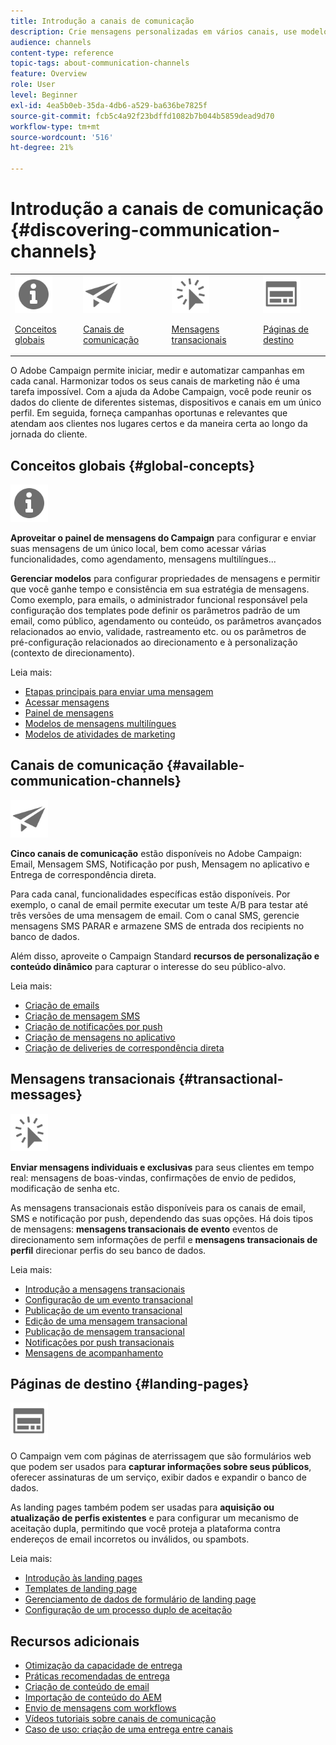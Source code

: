 ```yaml
---
title: Introdução a canais de comunicação
description: Crie mensagens personalizadas em vários canais, use modelos, crie páginas de aterrissagem e verifique as práticas recomendadas.
audience: channels
content-type: reference
topic-tags: about-communication-channels
feature: Overview
role: User
level: Beginner
exl-id: 4ea5b0eb-35da-4db6-a529-ba636be7825f
source-git-commit: fcb5c4a92f23bdffd1082b7b044b5859dead9d70
workflow-type: tm+mt
source-wordcount: '516'
ht-degree: 21%

---
```


# Introdução a canais de comunicação {#discovering-communication-channels}

<table>
<tr>
<td><img src="assets/do-not-localize/icon_concepts.svg" width="60px"><p><a href="#global-concepts">Conceitos globais</a></p></td>
<td><img src="assets/do-not-localize/icon_channels.svg" width="60px"><p><a href="#available-communication-channels">Canais de comunicação</a></p></td>
<td><img src="assets/do-not-localize/icon_transactional.svg" width="60px"><p><a href="#transactional-messages">Mensagens transacionais</a></p></td>
<td><img src="assets/do-not-localize/icon_landing.svg" width="60px"><p><a href="#landing-pages">Páginas de destino</a></p></td></tr>
</table>

O Adobe Campaign permite iniciar, medir e automatizar campanhas em cada canal.
Harmonizar todos os seus canais de marketing não é uma tarefa impossível. Com a ajuda da Adobe Campaign, você pode reunir os dados do cliente de diferentes sistemas, dispositivos e canais em um único perfil. Em seguida, forneça campanhas oportunas e relevantes que atendam aos clientes nos lugares certos e da maneira certa ao longo da jornada do cliente.

## Conceitos globais {#global-concepts}

<img src="assets/do-not-localize/icon_concepts.svg" width="60px">

**Aproveitar o painel de mensagens do Campaign** para configurar e enviar suas mensagens de um único local, bem como acessar várias funcionalidades, como agendamento, mensagens multilíngues...

**Gerenciar modelos** para configurar propriedades de mensagens e permitir que você ganhe tempo e consistência em sua estratégia de mensagens. Como exemplo, para emails, o administrador funcional responsável pela configuração dos templates pode definir os parâmetros padrão de um email, como público, agendamento ou conteúdo, os parâmetros avançados relacionados ao envio, validade, rastreamento etc. ou os parâmetros de pré-configuração relacionados ao direcionamento e à personalização (contexto de direcionamento).

Leia mais:

* [Etapas principais para enviar uma mensagem](../../channels/using/key-steps-to-send-a-message.md)
* [Acessar mensagens](../../channels/using/accessing-messages.md)
* [Painel de mensagens](../../channels/using/message-dashboard.md)
* [Modelos de mensagens multilíngues](../../channels/using/multilingual-messages-template.md)
* [Modelos de atividades de marketing](../../start/using/marketing-activity-templates.md)

## Canais de comunicação {#available-communication-channels}

<img src="assets/do-not-localize/icon_channels.svg"  width="60px">

**Cinco canais de comunicação** estão disponíveis no Adobe Campaign: Email, Mensagem SMS, Notificação por push, Mensagem no aplicativo e Entrega de correspondência direta.

Para cada canal, funcionalidades específicas estão disponíveis. Por exemplo, o canal de email permite executar um teste A/B para testar até três versões de uma mensagem de email. Com o canal SMS, gerencie mensagens SMS PARAR e armazene SMS de entrada dos recipients no banco de dados.

Além disso, aproveite o Campaign Standard **recursos de personalização e conteúdo dinâmico** para capturar o interesse do seu público-alvo.

Leia mais:

* [Criação de emails](../../channels/using/about-emails.md)
* [Criação de mensagem SMS](../../channels/using/about-sms-messages.md)
* [Criação de notificações por push](../../channels/using/about-push-notifications.md)
* [Criação de mensagens no aplicativo](../../channels/using/about-in-app-messaging.md)
* [Criação de deliveries de correspondência direta](../../channels/using/about-direct-mail.md)

## Mensagens transacionais {#transactional-messages}

<img src="assets/do-not-localize/icon_transactional.svg" width="60px">

**Enviar mensagens individuais e exclusivas** para seus clientes em tempo real: mensagens de boas-vindas, confirmações de envio de pedidos, modificação de senha etc.

As mensagens transacionais estão disponíveis para os canais de email, SMS e notificação por push, dependendo das suas opções. Há dois tipos de mensagens: **mensagens transacionais de evento** eventos de direcionamento sem informações de perfil e **mensagens transacionais de perfil** direcionar perfis do seu banco de dados.

Leia mais:

* [Introdução a mensagens transacionais](../../channels/using/getting-started-with-transactional-msg.md)
* [Configuração de um evento transacional](../../channels/using/configuring-transactional-event.md)
* [Publicação de um evento transacional](../../channels/using/publishing-transactional-event.md)
* [Edição de uma mensagem transacional](../../channels/using/editing-transactional-message.md)
* [Publicação de mensagem transacional](../../channels/using/publishing-transactional-message.md)
* [Notificações por push transacionais](../../channels/using/transactional-push-notifications.md)
* [Mensagens de acompanhamento](../../channels/using/follow-up-messages.md)

## Páginas de destino {#landing-pages}

<img src="assets/do-not-localize/icon_landing.svg" width="60px">

O Campaign vem com páginas de aterrissagem que são formulários web que podem ser usados para **capturar informações sobre seus públicos**, oferecer assinaturas de um serviço, exibir dados e expandir o banco de dados.

As landing pages também podem ser usadas para **aquisição ou atualização de perfis existentes** e para configurar um mecanismo de aceitação dupla, permitindo que você proteja a plataforma contra endereços de email incorretos ou inválidos, ou spambots.

Leia mais:

* [Introdução às landing pages](../../channels/using/getting-started-with-landing-pages.md)
* [Templates de landing page](../../channels/using/landing-page-templates.md)
* [Gerenciamento de dados de formulário de landing page](../../channels/using/managing-landing-page-form-data.md)
* [Configuração de um processo duplo de aceitação](../../channels/using/setting-up-a-double-opt-in-process.md)

## Recursos adicionais

* [Otimização da capacidade de entrega](../../sending/using/about-deliverability.md)
* [Práticas recomendadas de entrega](../../sending/using/delivery-best-practices.md)
* [Criação de conteúdo de email](../../designing/using/designing-content-in-adobe-campaign.md)
* [Importação de conteúdo do AEM](../../integrating/using/creating-email-experience-manager.md)
* [Envio de mensagens com workflows](../../automating/using/about-channel-activities.md)
* [Vídeos tutoriais sobre canais de comunicação](https://experienceleague.adobe.com/docs/campaign-standard-learn/tutorials/communication-channels/email/create-email-from-homepage.html?lang=pt-BR)
* [Caso de uso: criação de uma entrega entre canais](../../automating/using/workflow-cross-channel-delivery.md)
